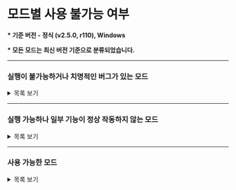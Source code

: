 # 모드별 사용 불가능 여부

**\* 기준 버전 - 정식 (v2.5.0, r110), Windows**

**\* 모든 모드는 최신 버전 기준으로 분류되었습니다.**

---

### 실행이 불가능하거나 치명적인 버그가 있는 모드
<details>
  <summary>목록 보기</summary>
  
  * ProgressDisplayer
  * MagicShapeMultiply
  * PrograssBar
  * JudgeTextBeautifier
</details>

---

### 실행 가능하나 일부 기능이 정상 작동하지 않는 모드
<details>
  <summary>목록 보기</summary>
  
  * Editor+ Reborn
  * NoCameraStop
  * RelativeFreeAngle
  * PlanetTweaks
  * FixBug
  * ShowTimingWindowScale
  * TileTweaks
  * EditorTweaks
</details>

---

### 사용 가능한 모드
<details>
  <summary>목록 보기</summary>
  
  * AdofaiTweaks (v2.6.3)
  * Overlayer (v2.4.0)
  * BackToThePast (v1.9.3)
  * CustomDeathMassage (v1.0.0 ; 아카이브 서버 모드)
  * DesyncFix (v0.0.6)
  * DetailRP (v1.0.2)
  * ErrorDetector (v1.0.0)
  * KeyViewer (v3.6.1)
  * Localizations (v1.0.0)
  * MusicTimestamp (v0.0.10)
  * RainingKeys (v0.4.1)
  * ShowBPM (v1.2.0)
  * ShowVFXs (v1.1.0)
  * TileCount (v0.0.9)
  * DLC 대화창 디자인 바꿔주는 모드 (v0.1.0)
  * EmulateSpecialday (v1.1.0 ; 아카이브 서버 모드)
  * FaceLock (v1.0.1)
  * MinesweeperFlag (v0.0.1)
  * NoTileDot (v1.0)
  * AdofaiExtension (v0.0.5)
  * AutoUpdate (v0.0.4)
  * EditorTabLib (v2.2.0)
  * YoutubeStream (v0.0.5)
</details>
